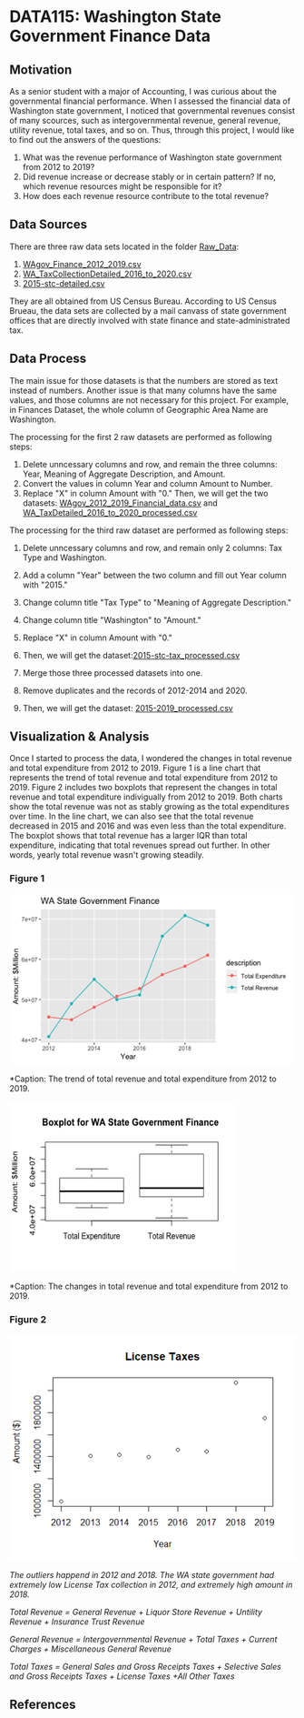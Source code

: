 # DATA115: Washington State Government Finance Data
## Motivation
As a senior student with a major of Accounting, I was curious about the governmental financial performance. When I assessed the financial data of Washington state government, I noticed that governmental revenues consist of many scources, such as intergovernmental revenue, general revenue, utility revenue, total taxes, and so on. Thus, through this project, I would like to find out the answers of the questions: 
1. What was the revenue performance of Washington state government from 2012 to 2019? 
2. Did revenue increase or decrease stably or in certain pattern? If no, which revenue resources might be responsible for it? 
3. How does each revenue resource contribute to the total revenue?

## Data Sources
There are three raw data sets located in the folder [Raw_Data](https://github.com/yjysquid/DATA115/tree/main/Raw_Data):
1. [WAgov_Finance_2012_2019.csv](Raw_Data/WAgov_Finance_2012_2019.csv)
2. [WA_TaxCollectionDetailed_2016_to_2020.csv](Raw_Data/WA_TaxCollectionsDetailed_2016_to_2020.csv) 
3. [2015-stc-detailed.csv](Raw_Data/2015-stc-detailed.csv)

They are all obtained from US Census Bureau.
According to US Census Brueau, the data sets are collected by a mail canvass of state government offices that are directly involved with state finance and state-administrated tax.
## Data Process
The main issue for those datasets is that the numbers are stored as text instead of numbers. 
Another issue is that many columns have the same values, and those columns are not necessary for this project. For example, in Finances Dataset, the whole column of Geographic Area Name are Washington.

The processing for the first 2 raw datasets are performed as following steps:
1. Delete unncessary columns and row, and remain the three columns: Year, Meaning of Aggregate Description, and Amount.
2. Convert the values in column Year and column Amount to Number.
3. Replace "X" in column Amount with "0."
Then, we will get the two datasets:
[WAgov_2012_2019_Financial_data.csv](Processed_Data/WAgov_2012_2019_Financial_data.csv) and
[WA_TaxDetailed_2016_to_2020_processed.csv](Processed_Data/WA_TaxDetailed_2016_to_2020_processed.csv)

The processing for the third raw dataset are performed as following steps:
1. Delete unncessary columns and row, and remain only 2 columns: Tax Type and Washington.
2. Add a column "Year" between the two column and fill out Year column with "2015."
3. Change column title "Tax Type" to "Meaning of Aggregate Description."
4. Change column title "Washington" to "Amount."
5. Replace "X" in column Amount with "0."
6. Then, we will get the dataset:[2015-stc-tax_processed.csv](Processed_Data/2015-stc-tax_processed.csv) 

1. Merge those three processed datasets into one.
2. Remove duplicates and the records of 2012-2014 and 2020.
3. Then, we will get the dataset: [2015-2019_processed.csv](Processed_Data/2015-2019_processed.csv)
## Visualization & Analysis
Once I started to process the data, I wondered the changes in total revenue and total expenditure from 2012 to 2019. 
Figure 1 is a line chart that represents the trend of total revenue and total expenditure from 2012 to 2019. 
Figure 2 includes two boxplots that represent the changes in total revenue and total expenditure indivigually from 2012 to 2019.
Both charts show the total revenue was not as stably growing as the total expenditures over time. 
In the line chart, we can also see that the total revenue decreased in 2015 and 2016 and was even less than the total expenditure. 
The boxplot shows that total revenue has a larger IQR than total expenditure, indicating that total revenues spread out further. In other words, yearly total revenue wasn't growing steadily.
### Figure 1
<img src="image folder/line_rev_exp.png" width="500" height="300"> 

*Caption: The trend of total revenue and total expenditure from 2012 to 2019.

<img src="image folder/box plot_rev_exp.png" width="400" height="300">

*Caption: The changes in total revenue and total expenditure from 2012 to 2019.


### Figure 2

![Scatterplot of WA State's License Taxes from 2012 to2019](lic_tax.png)

*The outliers happend in 2012 and 2018. The WA state government had extremely low License Tax collection in 2012, and extremely high amount in 2018.*


*Total Revenue = General Revenue + Liquor Store Revenue + Untility Revenue + Insurance Trust Revenue*

*General Revenue = Intergovernmental Revenue + Total Taxes + Current Charges + Miscellaneous General Revenue*

*Total Taxes = General Sales and Gross Receipts Taxes + Selective Sales and Gross Receipts Taxes + License Taxes +All Other Taxes*

## References

